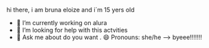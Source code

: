 hi there, i am bruna eloize and i´m 15 yers old
- 🔭 I’m currently working on alura
- 🤔 I’m looking for help with this actvities
- 💬 Ask me about do you want 
. 😄 Pronouns: she/he
--> byeee!!!!!!!
